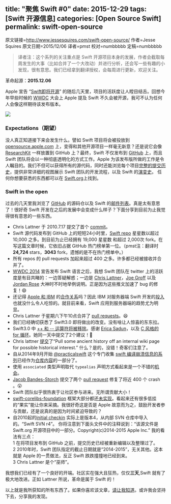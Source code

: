 title: "聚焦 Swift #0"
date: 2015-12-29
tags: [Swift 开源信息]
categories: [Open Source Swift]
permalink: swift-open-source
---

原文链接=http://www.jessesquires.com/swift-open-source/
作者=Jesse Squires
原文日期=2015/12/06
译者=pmst
校对=numbbbbb
定稿=numbbbbb

> 译者注：这个系列的关注重点是 Swift 开源项目本身的发展，作者会截取每周发生的大事（比如合并了一个大改动）并进行分析，还会写一些有趣的小发现，很有意思。我们已经拿到翻译授权，会每周进行更新，欢迎关注。

革命起源：**2015.12.06**

Apple 宣告 “[Swift即将开源](https://developer.apple.com/swift/blog/?id=34)” 的随后几天里，项目的活跃度让人瞠目结舌。回想今年早些时候的 [WWDC](https://developer.apple.com/wwdc/) 大会上 Apple 提及 Swift 不久会被开源，我可不认为任何人会像这样期待该发布版本。

![](/img/articles/swift-open-source/swift-logo.png1451394012.0965536)

<!--more-->

### Expectations（期望）

没人真正知道接下来会发生什么。譬如 Swift 项目将会被投放到 [opensource.apple.com](http://www.opensource.apple.com/) 上，变得和其他开源项目一样毫无新意？还是说它会像 [ResearchKit](https://github.com/ResearchKit) 一样放置到 GitHub 上？最终，Swift 不仅发布到 [GitHub](https://github.com/apple/) 上，而且 Swift 团队将会以一种彻底透明化的方式工作。Apple 为该发布版所做的工作是令人瞩目的。我们不但可以获得所有的源代码，同时还能浏览每个项目[完整的提交历史](https://github.com/apple/swift/commits/master)，提供非常详细的视图展示 Swift 团队的开发流程，以及 Swift 的[演变史](https://github.com/apple/swift-evolution)。 任何你想要获悉的东西都可以在 [Swift.org](http://swift.org/)上找到。


### Swift in the open

过去的几天里我浏览了 [GitHub](https://github.com/apple/) 的源码仓以及 Swift 的[邮件列表](https://swift.org/community/#mailing-lists)。真是太有意思了！很好奇 Swift 开发在之后的发展中会变成什么样子？下面分享到目前为止我觉得很有意思的一些东西。

* Chris Lattner 于 2010.7.17 提交了首个 [commit](https://github.com/apple/swift/commit/18844bc65229786b96b89a9fc7739c0fc897905e)。
* Swift 源代码发布到 GitHub 上的短短24小时里，[Swift repo](https://github.com/apple/swift) 星星数以超过 10,000 之多。到目前为止已经拥有 19,000 星星数 和超过 2,000次 fork。在写这篇文章时候，它依旧占据 GitHub 热门榜单第一位。（pmst注：翻译时 **24,724** stars，**3043** fork，遗憾的是不在热门榜单中。）
* 所有 repos 的 pull requests 加起来超过 400 之多。许多都已经被接收并合并了。
* [WWDC 2014](https://developer.apple.com/videos/play/wwdc2014-402/) 宣告发布 Swift 语言之后，我想 Swift 团队在 twitter 上的活跃度是有目共睹的：一边答疑解惑；一边是 [Chris Lattner](https://twitter.com/clattner_llvm)，[Joe Groff](https://twitter.com/jckarter) 以及 [Jordan Rose](https://twitter.com/UINT_MIN) 大神时不时地举例说明。正是因为这些推文加速了 bug 的修复！😄
* 还记得 [Apple 和 IBM](https://www.apple.com/pr/library/2014/07/15Apple-and-IBM-Forge-Global-Partnership-to-Transform-Enterprise-Mobility.html) 的[合作关系](http://www.apple.com/business/mobile-enterprise-apps/)吗？因此 IBM 对服务器端 Swift 开发的[投入](https://developer.ibm.com/swift/2015/12/03/introducing-the-ibm-swift-sandbox/)也就没什么令人吃惊的。就目前来看，Swift 应用到服务器端的趋势尤为明显。
* Chris Lattner 于星期六下午10点合并了 [pull requests](https://github.com/apple/swift/pull/166)。😆
* 我们已经确切获悉了 Swift3.0 即将做出的改变。没有啥让人惊喜的东东拉。
* Swift3.0 中 [++ 和 -- 运算符将被移除](https://github.com/apple/swift-evolution/blob/master/proposals/0004-remove-pre-post-inc-decrement.md)。感谢 [Erica Sadun](https://twitter.com/ericasadun)，以及 [C 风格的 for 循环](https://github.com/apple/swift-evolution/blob/master/proposals/0007-remove-c-style-for-loops.md)。她同一天中提交了2个建议！👏
* Chris lattner [提交](https://github.com/apple/swift/commit/22c3aa0588d2df1a207dcbad85946bab7976894c)了“Pull some ancient history off an internal wiki page for possible historical interest.” 什么？是的，没错！奇客们注意了。
* 自从2014年9月开始 [@practicalswift](https://twitter.com/practicalswift) 这个专门收集 [swift 编译崩溃信息的系列](https://github.com/practicalswift/swift-compiler-crashes)已经作为[仓库内容](https://github.com/apple/swift/commit/e5ca8be1a090335d401cd1d7dfcf9b2104674d5b)的一部分了。
* 使用 `associated` 类型声明取代 `typealias` 声明方式看起来是一个不错的[机会](https://github.com/apple/swift-evolution/pull/33/files)。
* [Jacob Bandes-Storch](https://twitter.com/jtbandes) 提交了两个 [pull request](https://github.com/apple/swift/pull/272) 修复了将近 400 个 crash 。😲
* Swift 团队似乎很热衷于让社区参与进来。无所谓贡献大小！
* [swift-corelibs-foundation](https://github.com/apple/swift-corelibs-foundation) 框架大部分都还[未实现](https://github.com/apple/swift-corelibs-foundation/search?utf8=✓&q=NSUnimplemented)。看起来还有很多低挂的“果实”能让你来采摘。我很好奇这是否是 Apple 故意而为之，鼓励开发者参与贡献，还是说真的是因为时间紧迫导致的？
* 自2010起的[initial checkin](https://github.com/apple/swift/commit/afc81c1855bf711315b8e5de02db138d3d487eeb) 实际上是版本4，从内部 SVN 仓库中导入的。“Swift SVN r4”。 你将注意到下面头文件中的注释说到：“该源文件是 Swift.org 开源项目中的一部分。Copyright(c)2014-2015 Apple Inc.” 我的看法有三点：    
    1 在将项目发布到 GitHub 之前，提交历史已经被重新编辑以及整理过了。     
    2 2010年时，Swift 团队指定的截止日期就是“2014-2015”，无关其他。这本就是 Apple 的一贯做法，反正 Swift 跌跌撞撞地已经到来。    
    3 Chris Lattner 是个“巫师”。

我想我们已经有了一个良好的开端。社区实在强大且狂热，仅仅**三天**,Swift 就有了极大地改进。正如 Lattner 所说，革命是属于 Swift 的！

以上就是我所获知的所有东西了。如果你喜欢该文章，[请让我知道](https://twitter.com/jesse_squires)。或许我会坚持下去，分享我的发现。